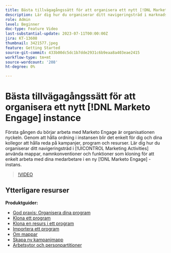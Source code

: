 ```yaml
---
title: Bästa tillvägagångssätt för att organisera ett nytt [!DNL Marketo Engage] instance
description: Lär dig hur du organiserar ditt navigeringsträd i marknadsföringsaktiviteter med hjälp av mappar, standardnamnkonventioner och funktioner som kloning så att du enkelt kan arbeta med dina medarbetare i en ny Marketo Engage-instans.
role: Admin
level: Beginner
doc-type: Feature Video
last-substantial-update: 2023-07-11T00:00:00Z
jira: KT-13608
thumbnail: 3421577.jpeg
feature: Getting Started
source-git-commit: 433b00dc5dc1b7dde2931c6b9eaa8a403eae2415
workflow-type: tm+mt
source-wordcount: '208'
ht-degree: 0%

---
```



# Bästa tillvägagångssätt för att organisera ett nytt [!DNL Marketo Engage] instance

Första gången du börjar arbeta med Marketo Engage är organisationen nyckeln. Genom att hålla ordning i instansen blir det enkelt för dig och dina kollegor att hålla reda på kampanjer, program och resurser. Lär dig hur du organiserar ditt navigeringsträd i [!UICONTROL Marketing Activities] använda mappar, namnkonventioner och funktioner som kloning för att enkelt arbeta med dina medarbetare i en ny [!DNL Marketo Engage] -instans. 

>[!VIDEO](https://video.tv.adobe.com/v/3421577/?learn=on)

## Ytterligare resurser

**Produktguider:**

* [God praxis: Organisera dina program](https://experienceleague.adobe.com/docs/marketo/using/product-docs/core-marketo-concepts/programs/working-with-programs/best-practice-how-to-organize-your-programs.html)
* [Klona ett program](https://experienceleague.adobe.com/docs/marketo/using/product-docs/core-marketo-concepts/programs/working-with-programs/clone-a-program.html)
* [Klona en resurs i ett program](https://experienceleague.adobe.com/docs/marketo/using/product-docs/core-marketo-concepts/programs/working-with-programs/clone-an-asset-in-a-program.html)
* [Importera ett program](https://experienceleague.adobe.com/docs/marketo/using/product-docs/core-marketo-concepts/programs/working-with-programs/import-a-program.html)
* [Om mappar](https://experienceleague.adobe.com/docs/marketo/using/product-docs/core-marketo-concepts/miscellaneous/understanding-folders.html)
* [Skapa ny kampanjmapp](https://experienceleague.adobe.com/docs/marketo/using/product-docs/core-marketo-concepts/miscellaneous/create-new-campaign-folder.html)
* [Arbetsytor och personpartitioner](https://experienceleague.adobe.com/docs/marketo/using/product-docs/administration/workspaces-and-person-partitions/understanding-workspaces-and-person-partitions.html)
